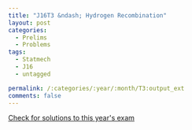 ```yaml
---
title: "J16T3 &ndash; Hydrogen Recombination"
layout: post
categories:
  - Prelims
  - Problems
tags:
  - Statmech
  - J16
  - untagged

permalink: /:categories/:year/:month/T3:output_ext
comments: false
---
```

<object data="2016J3T.pdf" type="application/pdf" width="100%" height="500"></object>
<div class="message"><a href='https://princetonprelim.com/prelim/34/'>Check for solutions to this year's exam</a></div>